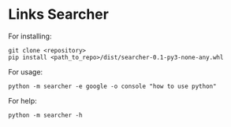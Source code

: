 # Links Searcher

For installing:

    git clone <repository>
    pip install <path_to_repo>/dist/searcher-0.1-py3-none-any.whl

For usage:

    python -m searcher -e google -o console "how to use python"

For help:

    python -m searcher -h
    